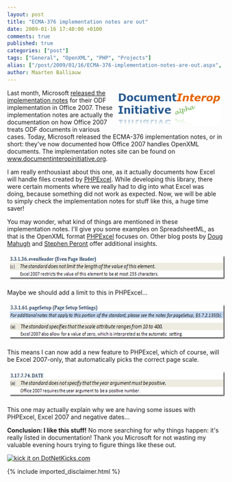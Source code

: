 ```yaml
---
layout: post
title: "ECMA-376 implementation notes are out"
date: 2009-01-16 17:40:00 +0100
comments: true
published: true
categories: ["post"]
tags: ["General", "OpenXML", "PHP", "Projects"]
alias: ["/post/2009/01/16/ECMA-376-implementation-notes-are-out.aspx", "/post/2009/01/16/ecma-376-implementation-notes-are-out.aspx"]
author: Maarten Balliauw
---
```

<p>
<img style="margin: 5px; border: 0px" src="/images/WindowsLiveWriter/ECMA376implementationnotesareout_950B/image_3bc0ec8d-6122-4010-99ec-c652cbf3822a.png" border="0" alt="Document Interop Initiative" width="242" height="78" align="right" /> Last month, Microsoft <a href="/post/2008/12/16/Microsoft-launches-Implementation-Notes-(for-ODF).aspx" target="_blank">released the implementation notes</a> for their ODF implementation in Office 2007. These implementation notes are actually the documentation on how Office 2007 treats ODF documents in various cases. Today, Microsoft released the ECMA-376 implementation notes, or in short: they&#39;ve now documented how Office 2007 handles OpenXML documents. The implementation notes site can be found on <a href="http://www.documentinteropinitiative.org">www.documentinteropinitiative.org</a>. 
</p>
<p>
I am really enthousiast about this one, as it actually documents how Excel will handle files created by <a href="http://www.phpexcel.net" target="_blank">PHPExcel</a>. While developing this library, there were certain moments where we really had to dig into what Excel was doing, because something did not work as expected. Now, we will be able to simply check the implementation notes for stuff like this, a huge time saver! 
</p>
<p>
You may wonder, what kind of things are mentioned in these implementation notes. I&#39;ll give you some examples on SpreadsheetML, as that is the OpenXML format <a href="http://www.phpexcel.net" target="_blank">PHPExcel</a> focuses on. Other blog posts by <a href="http://blogs.msdn.com/dmahugh/archive/2009/01/16/ecma-376-implementation-notes-for-office-2007-sp2.aspx" target="_blank">Doug Mahugh</a> and <a href="http://blogs.msdn.com/speront/archive/2009/01/16/9324931.aspx" target="_blank">Stephen Peront</a> offer additional insights.
</p>
<p align="center">
<img style="margin: 5px; border: 0px" src="/images/WindowsLiveWriter/ECMA376implementationnotesareout_950B/image_1d5eee00-052a-446f-9e6a-1bec3baff3ec.png" border="0" alt="image" width="609" height="56" /> 
</p>
<p>
Maybe we should add a limit to this in PHPExcel... 
</p>
<p align="center">
<img style="margin: 5px; border: 0px" src="/images/WindowsLiveWriter/ECMA376implementationnotesareout_950B/image_5124bccd-5d17-412f-bd10-931b52b0d283.png" border="0" alt="image" width="609" height="81" /> 
</p>
<p>
This means I can now add a new feature to PHPExcel, which of course, will be Excel 2007-only, that automatically picks the correct page scale. 
</p>
<p align="center">
<img style="margin: 5px; border: 0px" src="/images/WindowsLiveWriter/ECMA376implementationnotesareout_950B/image_0e77b4d8-890e-41e8-b27e-c9e3f40cefbe.png" border="0" alt="image" width="609" height="59" /> 
</p>
<p>
This one may actually explain why we are having some issues with PHPExcel, Excel 2007 and negative dates... 
</p>
<p>
<strong>Conclusion: I like this stuff!</strong> No more searching for why things happen: it&#39;s really listed in documentation! Thank you Microsoft for not wasting my valuable evening hours trying to figure things like these out. 
</p>
<p>
<a href="http://www.dotnetkicks.com/kick/?url=/post/2009/01/16/ECMA-376-implementation-notes-are-out.aspx&amp;title=ECMA-376 implementation notes are out">
                    <img src="http://www.dotnetkicks.com/Services/Images/KickItImageGenerator.ashx?url=/post/2009/01/16/ECMA-376-implementation-notes-are-out.aspx" border="0" alt="kick it on DotNetKicks.com" />
                  </a>
</p>


{% include imported_disclaimer.html %}

